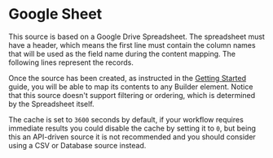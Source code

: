 # Google Sheet

This source is based on a Google Drive Spreadsheet. The spreadsheet must have a header, which means the first line must contain the column names that will be used as the field name during the content mapping. The following lines represent the records.

Once the source has been created, as instructed in the [Getting Started](../sources/#getting-started) guide, you will be able to map its contents to any Builder element. Notice that this source doesn't support filtering or ordering, which is determined by the Spreadsheet itself.

The cache is set to `3600` seconds by default, if your workflow requires immediate results you could disable the cache by setting it to `0`, but being this an API-driven source it is not recommended and you should consider using a CSV or Database source instead.
